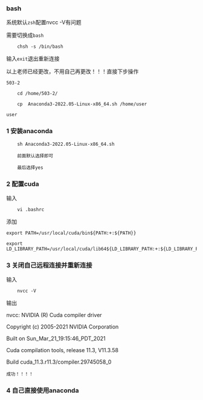 
### bash

系统默认`zsh`配置nvcc -V有问题

需要切换成`bash`

        chsh -s /bin/bash

输入`exit`退出重新连接


以上老师已经更改，不用自己再更改！！！直接下步操作




`503-2`

        cd /home/503-2/

        cp  Anaconda3-2022.05-Linux-x86_64.sh /home/user


`user`


### 1 安装anaconda

        sh Anaconda3-2022.05-Linux-x86_64.sh

        前面默认选择即可

        最后选择yes

### 2 配置cuda

输入 

        vi .bashrc
添加

    export PATH=/usr/local/cuda/bin${PATH:+:${PATH}}

    export LD_LIBRARY_PATH=/usr/local/cuda/lib64${LD_LIBRARY_PATH:+:${LD_LIBRARY_PATH}}




### 3 关闭自己远程连接并重新连接

输入

        nvcc -V

输出

nvcc: NVIDIA (R) Cuda compiler driver

Copyright (c) 2005-2021 NVIDIA Corporation

Built on Sun_Mar_21_19:15:46_PDT_2021


Cuda compilation tools, release 11.3, V11.3.58

Build cuda_11.3.r11.3/compiler.29745058_0


`成功！！！！`

### 4 自己直接使用anaconda